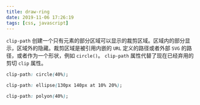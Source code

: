 ```yaml
---
title: draw-ring
date: 2019-11-06 17:26:19
tags: [css, javascript]
---
```


`clip-path` 创建一个只有元素的部分区域可以显示的裁剪区域。区域内的部分显示，区域外的隐藏。裁剪区域是被引用内嵌的 `URL` 定义的路径或者外部 `SVG` 的路径，或者作为一个形状，例如 `circle()`。 `clip-path` 属性代替了现在已经弃用的剪切 `clip` 属性。

```css
clip-path: circle(40%);
```

```css
clip-path: ellipse(130px 140px at 10% 20%);
```

```css
clip-path: polyon(40%);
```
